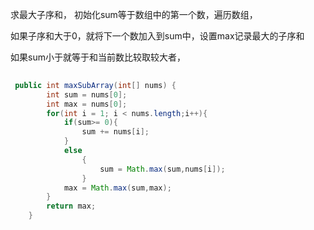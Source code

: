 求最大子序和，
初始化sum等于数组中的第一个数，遍历数组，

如果子序和大于0，就将下一个数加入到sum中，设置max记录最大的子序和

如果sum小于就等于和当前数比较取较大者，



```java
 
 public int maxSubArray(int[] nums) {
        int sum = nums[0];
        int max = nums[0];
        for(int i = 1; i < nums.length;i++){
            if(sum>= 0){
                sum += nums[i];
            }
            else
                {
                    sum = Math.max(sum,nums[i]);
                }
            max = Math.max(sum,max);
        }
        return max;
    }
```
